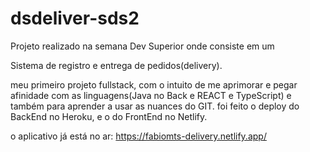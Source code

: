 # dsdeliver-sds2

Projeto realizado na semana Dev Superior onde consiste em um

Sistema de registro e entrega de pedidos(delivery). 

meu primeiro projeto fullstack, com o intuito de me aprimorar e pegar afinidade com as linguagens(Java no Back e REACT e TypeScript) e também para aprender a usar as nuances do GIT.
foi feito o deploy do BackEnd no Heroku, e o do FrontEnd no Netlify.

o aplicativo já está no ar: https://fabiomts-delivery.netlify.app/
